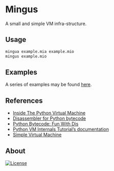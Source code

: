 # Mingus

A small and simple VM infra-structure.

## Usage

```bash
mingua example.mia example.mio
mingus example.mio
```

## Examples

A series of examples may be found [here](examples).

## References

* [Inside The Python Virtual Machine](https://leanpub.com/insidethepythonvirtualmachine/read)
* [Disassembler for Python bytecode](https://docs.python.org/2/library/dis.html)
* [Python Bytecode: Fun With Dis](http://akaptur.com/blog/2013/08/14/python-bytecode-fun-with-dis)
* [Python VM Internals Tutorial’s documentation](http://cs263-technology-tutorial.readthedocs.io/en/latest)
* [Simple Virtual Machine](http://bartoszsypytkowski.com/simple-virtual-machine)

## About

[![License](https://img.shields.io/badge/license-Apache%202.0-blue.svg)](https://www.apache.org/licenses/)
